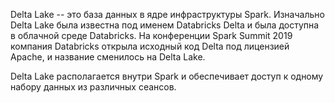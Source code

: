 Delta Lake -- это база данных в ядре инфраструктуры Spark. Изначально Delta Lake была известна под именем Databricks Delta и была доступна в облачной среде Databricks. На конференции Spark Summit 2019 компания Databricks открыла исходный код Delta под лицензией Apache, и название сменилось на Delta Lake. 

Delta Lake располагается внутри Spark и обеспечивает доступ к одному набору данных из различных сеансов.


